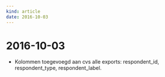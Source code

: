 ```yaml
---
kind: article
date: 2016-10-03
---
```


# 2016-10-03

* Kolommen toegevoegd aan cvs alle exports: respondent_id, respondent_type, respondent_label.

